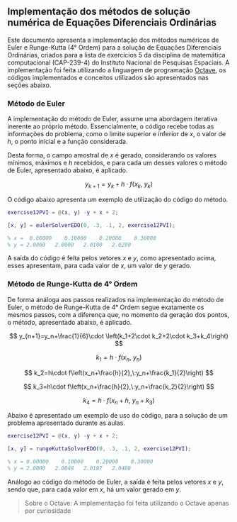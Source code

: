 ## Implementação dos métodos de solução numérica de Equações Diferenciais Ordinárias

Este documento apresenta a implementação dos métodos numéricos de Euler e Runge-Kutta (4° Ordem) para a solução de Equações Diferenciais Ordinárias, criados para a lista de exercícios 5 da disciplina de matemática computacional (CAP-239-4) do Instituto Nacional de Pesquisas Espaciais. A implementação foi feita utilizando a linguagem de programação [Octave](https://www.gnu.org/software/octave/), os códigos implementados e conceitos utilizados são apresentados nas seções abaixo.

### Método de Euler

A implementação do método de Euler, assume uma abordagem iterativa inerente ao próprio método. Essencialmente, o código recebe todas as informações do problema, como o limite superior e inferior de $x$, o valor de $h$, o ponto inicial e a função considerada.

Desta forma, o campo amostral de $x$ é gerado, considerando os valores mínimos, máximos e $h$ recebidos, e para cada um desses valores o método de Euler, apresentado abaixo, é aplicado.

$$
y_{k+1}=y_k+h\cdot f\left(x_k,\:y_k\right)
$$

O código abaixo apresenta um exemplo de utilização do código do método.

```matlab
exercise12PVI = @(x, y) -y + x + 2;

[x, y] = eulerSolverEDO(0, .3, .1, 2, exercise12PVI);

% x =  0.00000    0.10000    0.20000    0.30000
% y = 2.0000   2.0000   2.0100   2.0290
```

A saída do código é feita pelos vetores $x$ e $y$, como apresentado acima, esses apresentam, para cada valor de $x$, um valor de $y$ gerado.

<div style="page-break-after: always;"></div>

### Método de Runge-Kutta de 4° Ordem

De forma análoga aos passos realizados na implementação do método de Euler, o método de Runge-Kutta de 4° Ordem segue exatamente os mesmos passos, com a diferença que, no momento da geração dos pontos, o método, apresentado abaixo, é aplicado.

$$
y_{n+1}=y_n+\frac{1}{6}\cdot \left(k_1+2\cdot k_2+2\cdot k_3+k_4\right)
$$

$$
k_1=h\cdot f\left(x_n,\:y_n\right)
$$

$$
k_2=h\cdot f\left(x_n+\frac{h}{2},\:y_n+\frac{k_1}{2}\right)
$$

$$
k_3=h\cdot f\left(x_n+\frac{h}{2},\:y_n+\frac{k_2}{2}\right)
$$

$$
k_4=h\cdot f\left(x_n+h,\:y_n+k_3\right)
$$

Abaixo é apresentado um exemplo de uso do código, para a solução de um problema apresentado durante as aulas.

```matlab
exercise12PVI = @(x, y) -y + x + 2;

[x, y] = rungeKuttaSolverEDO(0, .3, .1, 2, exercise12PVI);

% x = 0.00000    0.10000    0.20000    0.30000
% y = 2.0000   2.0048   2.0187   2.0408
```

Análogo ao código do método de Euler, a saída é feita pelos vetores $x$ e $y$, sendo que, para cada valor em $x$, há um valor gerado em $y$. 

> Sobre o Octave: A implementação foi feita utilizando o Octave apenas por curiosidade
